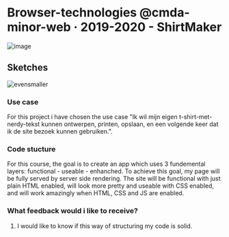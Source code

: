 # Browser-technologies @cmda-minor-web · 2019-2020 - ShirtMaker

![image](https://user-images.githubusercontent.com/43436118/78107212-52b50c00-73f5-11ea-949d-7dac2098eabf.png)


## Sketches
![evensmaller](https://user-images.githubusercontent.com/43436118/78107491-d838bc00-73f5-11ea-92ac-27bdf4f0e3b6.jpg)




### Use case
For this project i have chosen the use case "Ik wil mijn eigen t-shirt-met-nerdy-tekst kunnen ontwerpen, printen, opslaan, en een volgende keer dat ik de site bezoek kunnen gebruiken.".

### Code stucture
For this course, the goal is to create an app which uses 3 fundemental layers: functional - useable - enhanched.
To achieve this goal, my page will be fully served by server side rendering. The site will be functional with just plain HTML enabled, will look more pretty and useable with CSS enabled, and will work amazingly when HTML, CSS and JS are enabled.

### What feedback would i like to receive?
1. I would like to know if this way of structuring my code is solid.

<!-- Add a link to your live demo in Github Pages 🌐-->

<!-- ☝️ replace this description with a description of your own work -->

<!-- Add a nice image here at the end of the week, showing off your shiny frontend 📸 -->

<!-- Maybe a table of contents here? 📚 -->

<!-- How about a section that describes how to install this project? 🤓 -->

<!-- ...but how does one use this project? What are its features 🤔 -->

<!-- What external data source is featured in your project and what are its properties 🌠 -->

<!-- Maybe a checklist of done stuff and stuff still on your wishlist? ✅ -->

<!-- How about a license here? 📜 (or is it a licence?) 🤷 -->
